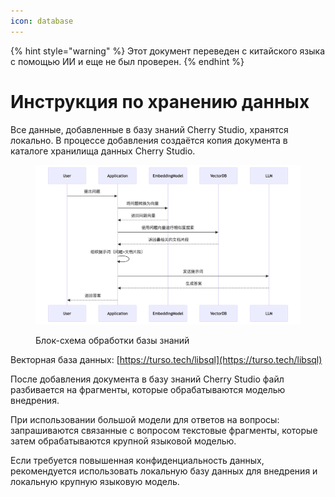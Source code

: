 ```yaml
---
icon: database
---
```


{% hint style="warning" %}
Этот документ переведен с китайского языка с помощью ИИ и еще не был проверен.
{% endhint %}

# Инструкция по хранению данных

Все данные, добавленные в базу знаний Cherry Studio, хранятся локально. В процессе добавления создаётся копия документа в каталоге хранилища данных Cherry Studio.

<figure><img src="../.gitbook/assets/mermaid-diagram-1739241680067.png" alt=""><figcaption><p>Блок-схема обработки базы знаний</p></figcaption></figure>

Векторная база данных: [https://turso.tech/libsql](https://turso.tech/libsql)

После добавления документа в базу знаний Cherry Studio файл разбивается на фрагменты, которые обрабатываются моделью внедрения.

При использовании большой модели для ответов на вопросы: запрашиваются связанные с вопросом текстовые фрагменты, которые затем обрабатываются крупной языковой моделью.

Если требуется повышенная конфиденциальность данных, рекомендуется использовать локальную базу данных для внедрения и локальную крупную языковую модель.